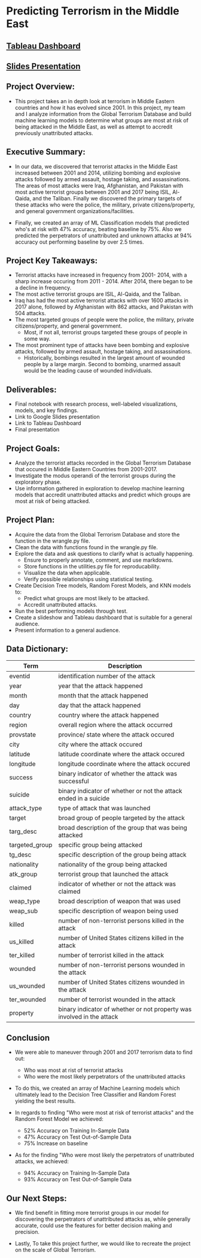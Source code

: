# Predicting Terrorism in the Middle East

## [Tableau Dashboard ](https://public.tableau.com/app/profile/frederik.n.lindsey/viz/terrorism_attribution_captstone_viz/FinalPresentation)

## [Slides Presentation](https://www.canva.com/design/DAFJBi0N9_8/aftWCPTaPKlR9_mP5NxwyA/view?utm_content=DAFJBi0N9_8&utm_campaign=designshare&utm_medium=link&utm_source=publishsharelink)

## Project Overview: 
- This project takes an in depth look at terrorism in Middle Eastern countries and how it has evolved since 2001. In this project, my team and I analyze information from the Global Terrorism Database and build machine learning models to determine what groups are most at risk of being attacked in the Middle East, as well as attempt to accredit previously unattributed attacks.

## Executive Summary: 
- In our data, we discovered that terrorist attacks in the Middle East increased between 2001 and 2014, utilizing bombing and explosive attacks followed by armed assault, hostage taking, and assassinations. The areas of most attacks were Iraq, Afghanistan, and Pakistan with most active terrorist groups between 2001 and 2017 being ISIL, Al-Qaida, and the Taliban. Finally we discovered the primary targets of these attacks who were the police, the military, private citizens/property, and general government organizations/facilities.

- Finally, we created an array of ML Classification models that predicted who's at risk with 47% accuracy, beating baseline by 75%. Also we predicted the perpetrators of unattributed and unknown attacks at 94% accuracy out performing baseline by over 2.5 times.

## Project Key Takeaways: 
- Terrorist attacks have increased in frequency from 2001- 2014, with a sharp increase occuring from 2011 - 2014. After 2014, there began to be a decline in frequency.
- The most active terrorist groups are ISIL, Al-Qaida, and the Taliban.
- Iraq has had the most active terrorist attacks with over 1600 attacks in 2017 alone, followed by Afghanistan with 862 attacks, and Pakistan with 504 attacks.
- The most targeted groups of people were the police, the military, private citizens/property, and general government.
  - Most, if not all, terrorist groups targeted these groups of people in some way.
- The most prominent type of attacks have been bombing and explosive attacks, followed by armed assault, hostage taking, and assassinations.
  - Historically, bombings resulted in the largest amount of wounded people by a large margin. Second to bombing, unarmed assault would be the leading cause of wounded individuals.

## Deliverables: 
- Final notebook with research process, well-labeled visualizations, models, and key findings. 
- Link to Google Slides presentation
- Link to Tableau Dashboard
- Final presentation

## Project Goals: 
- Analyze the terrorist attacks recorded in the Global Terrorism Database that occured in Middle Eastern Countries from 2001-2017. 
- Investigate the modus operandi of the terrorist groups during the exploratory phase. 
-  Use information gathered in exploration to develop machine learning models that accredit unattributed attacks and predict which groups are most at risk of being attacked.

## Project Plan:
- Acquire the data from the Global Terrorism Database and store the function in the wrangle.py file. 
- Clean the data with functions found in the wrangle.py file. 
- Explore the data and ask questions to clarify what is actually happening. 
  - Ensure to properly annotate, comment, and use markdowns. 
  - Store functions in the utilities.py file for reproducability. 
  - Visualize the data when applicable. 
  - Verify possible relationships using statistical testing. 
- Create Decision Tree models, Random Forest Models, and KNN models to:
  - Predict what groups are most likely to be attacked.
  - Accredit unattributed attacks. 
- Run the best performing models through test. 
- Create a slideshow and Tableau dashboard that is suitable for a general audience. 
- Present information to a general audience. 

## Data Dictionary:
|Term | Description|
|---|---|
| eventid | identification number of the attack|
| year | year that the attack happened|
| month | month that the attack happened|
| day | day that the attack happened|
| country | country where the attack happened| 
| region | overall region where the attack occurred| 
| provstate | province/ state where the attack occured|
| city | city where the attack occured |
| latitude | latitude coordinate where the attack occured| 
| longitude| longitude coordinate where the attack occured| 
| success | binary indicator of whether the attack was successful|
| suicide | binary indicator of whether or not the attack ended in a suicide| 
| attack_type | type of attack that was launched|
| target | broad group of people targeted by the attack|
| targ_desc | broad description of the group that was being attacked|
| targeted_group | specific group being attacked|
| tg_desc | specific description of the group being attack|
| nationality | nationality of the group being attacked| 
| atk_group | terrorist group that launched the attack|
| claimed | indicator of whether or not the attack was claimed|
| weap_type | broad description of weapon that was used|
| weap_sub | specific description of weapon being used|
| killed | number of non-terrorist persons killed in the attack|
| us_killed | number of United States citizens killed in the attack|
| ter_killed | number of terrorist killed in the attack|
| wounded | number of non-terrorist persons wounded in the attack|
| us_wounded | number of United States citizens wounded in the attack|
| ter_wounded | number of terrorist wounded in the attack|
| property | binary indicator of whether or not property was involved in the attack|

## Conclusion
- We were able to maneuver through 2001 and 2017 terrorism data to find out:
  - Who was most at rist of terrorist attacks
  - Who were the most likely perpetrators of the unattributed attacks
- To do this, we created an array of Machine Learning models which ultimately lead to the Decision Tree Classifier and Random Forest yielding the best results. 

- In regards to finding "Who were most at risk of terrorist attacks" and the Random Forest Model we achieved:
  - 52% Accuracy on Training In-Sample Data
  - 47% Accuracy on Test Out-of-Sample Data
  - 75% Increase on baseline

- As for the finding "Who were most likely the perpetrators of unattributed attacks, we achieved:
  - 94% Accuracy on Training In-Sample Data
  - 93% Accuracy on Test Out-of-Sample Data

## Our Next Steps:
  - We find benefit in fitting more terrorist groups in our model for discovering the perpetrators of unattributed attacks as, while generally accurate, could use the features for better decision making and precision. 

  - Lastly, To take this project further, we would like to recreate the project on the scale of Global Terrorism. 
